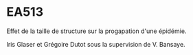 # EA513
Effet de la taille de structure sur la progapation d'une épidémie.

Iris Glaser et Grégoire Dutot sous la supervision de V. Bansaye.

